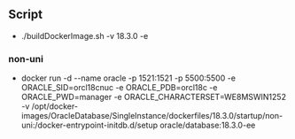 ## Script
* ./buildDockerImage.sh -v 18.3.0 -e

### non-uni
* docker run -d --name oracle -p 1521:1521 -p 5500:5500 -e ORACLE_SID=orcl18cnuc -e ORACLE_PDB=orcl18c -e ORACLE_PWD=manager -e ORACLE_CHARACTERSET=WE8MSWIN1252 -v /opt/docker-images/OracleDatabase/SingleInstance/dockerfiles/18.3.0/startup/non-uni:/docker-entrypoint-initdb.d/setup oracle/database:18.3.0-ee